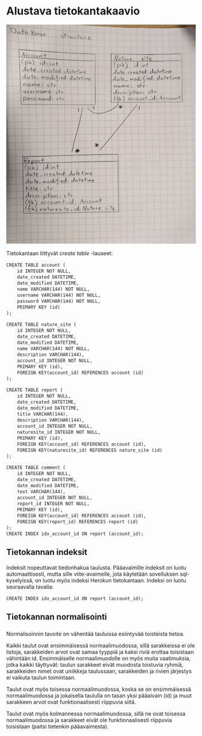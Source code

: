 # Alustava tietokantakaavio

![alt text](https://raw.githubusercontent.com/olgaviho/naytteidenKerays/master/documentation/pictures/tietokantakaavio2.JPG)

Tietokantaan liittyvät _create table_ -lauseet:

```
CREATE TABLE account (
	id INTEGER NOT NULL, 
	date_created DATETIME, 
	date_modified DATETIME, 
	name VARCHAR(144) NOT NULL, 
	username VARCHAR(144) NOT NULL, 
	password VARCHAR(144) NOT NULL, 
	PRIMARY KEY (id)
);
```
```
CREATE TABLE nature_site (
	id INTEGER NOT NULL, 
	date_created DATETIME, 
	date_modified DATETIME, 
	name VARCHAR(144) NOT NULL, 
	description VARCHAR(144), 
	account_id INTEGER NOT NULL, 
	PRIMARY KEY (id), 
	FOREIGN KEY(account_id) REFERENCES account (id)
);
```
```
CREATE TABLE report (
	id INTEGER NOT NULL, 
	date_created DATETIME, 
	date_modified DATETIME, 
	title VARCHAR(144), 
	description VARCHAR(144), 
	account_id INTEGER NOT NULL, 
	naturesite_id INTEGER NOT NULL, 
	PRIMARY KEY (id), 
	FOREIGN KEY(account_id) REFERENCES account (id), 
	FOREIGN KEY(naturesite_id) REFERENCES nature_site (id)
);
```
```
CREATE TABLE comment (
	id INTEGER NOT NULL, 
	date_created DATETIME, 
	date_modified DATETIME, 
	text VARCHAR(144), 
	account_id INTEGER NOT NULL, 
	report_id INTEGER NOT NULL, 
	PRIMARY KEY (id), 
	FOREIGN KEY(account_id) REFERENCES account (id), 
	FOREIGN KEY(report_id) REFERENCES report (id)
);
CREATE INDEX idx_account_id ON report (account_id);
```

## Tietokannan indeksit <h4>
  
Indeksit nopeuttavat tiedonhakua taulusta. Pääavaimille indeksit on luotu automaattisesti, mutta sille viite-avaimelle, jota käytetään sovelluksen sql-kyselyissä, on luotu myös indeksi Herokun tietokantaan. Indeksi on luotu seuraavalla tavalla:
```
CREATE INDEX idx_account_id ON report (account_id);
```

  
## Tietokannan normalisointi <h5>
Normalisoinnin tavoite on vähentää tauluissa esiintyvää toisteista tietoa.
  
Kaikki taulut ovat ensimmäisessä normaalimuodossa, sillä sarakkeissa ei ole listoja, sarakkeiden arvot ovat samaa tyyppiä ja kaksi riviä erottaa toisistaan vähintään id. Ensimmäiselle normaalimuodolle on myös muita vaatimuksia, jotka kaikki täyttyvät: taulun sarakkeet eivät muodosta toistuvia ryhmiä, sarakkeiden nimet ovat uniikkeja taulussaan, sarakkeiden ja rivien järjestys ei vaikuta taulun toimintaan.

Taulut ovat myös toisessa normaalimuodossa, koska se on ensimmäisessä normaalimuodossa ja jokaisella taululla on tasan yksi pääaivain (id) ja muut sarakkeen arvot ovat funktionaalisesti riippuvia siitä.

Taulut ovat myös kolmannessa normaalimuodossa, sillä ne ovat toisessa normaalimuodossa ja sarakkeet eivät ole funktionaalisesti riippuvia toisistaan (paitsi tietenkin pääavaimesta).
